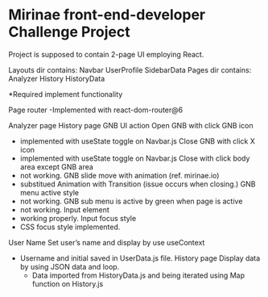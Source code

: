 # Mirinae front-end-developer Challenge Project

Project is supposed to contain 2-page UI employing React.

Layouts dir contains:
    Navbar
    UserProfile
    SidebarData 
Pages dir contains:
  Analyzer
  History
  HistoryData



*Required implement functionality

Page router
  -Implemented with react-dom-router@6
  
Analyzer page
History page
GNB UI action
Open GNB with click GNB icon
  - implemented with useState toggle on Navbar.js
Close GNB with click X icon 
  - implemented with useState toggle on Navbar.js
Close with click body area except GNB area
  - not working.
GNB slide move with animation (ref. mirinae.io)
  - substitued Animation with Transition (issue occurs when closing.)
GNB menu active style
  - not working.
GNB sub menu is active by green when page is active
  - not working.
Input element
  - working properly.
Input focus style
  - CSS focus style implemented. 
  
User Name
Set user’s name and display by use useContext
  - Username and initial saved in UserData.js file.
History page
  Display data by using JSON data and loop.
    - Data imported from HistoryData.js and being iterated using Map function on History.js
